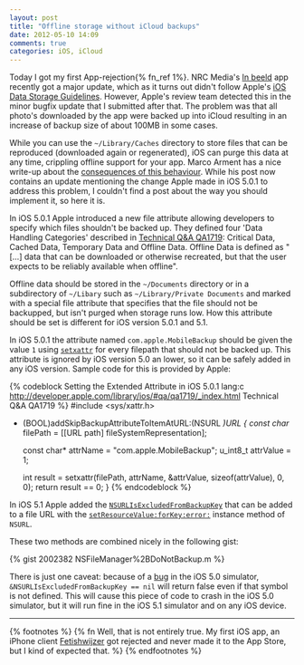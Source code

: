 ```yaml
---
layout: post
title: "Offline storage without iCloud backups"
date: 2012-05-10 14:09
comments: true
categories: iOS, iCloud
---
```

Today I got my first App-rejection{% fn_ref 1%}. NRC Media's [In beeld](http://www.nrc.nl/inbeeldappstore) app recently got a major update, which as it turns out didn't follow Apple's [iOS Data Storage Guidelines](https://developer.apple.com/icloud/documentation/data-storage/). However, Apple's review team detected this in the minor bugfix update that I submitted after that. The problem was that all photo's downloaded by the app were backed up into iCloud resulting in an increase of backup size of about 100MB in some cases.

While you can use the `~/Library/Caches` directory to store files that can be reproduced (downloaded again or regenerated), iOS can purge this data at any time, crippling offline support for your app. Marco Arment has a nice write-up about the [consequences of this behaviour](http://www.marco.org/2011/10/13/ios5-caches-cleaning). While his post now contains an update mentioning the change Apple made in iOS 5.0.1 to address this problem, I couldn't find a post about the way you should implement it, so here it is.
<!-- more -->
In iOS 5.0.1 Apple introduced a new file attribute allowing developers to specify which files shouldn't be backed up. They defined four 'Data Handling Categories' described in [Technical Q&A QA1719](http://developer.apple.com/library/ios/#qa/qa1719/_index.html): Critical Data, Cached Data, Temporary Data and Offline Data. Offline Data is defined as "[…] data that can be downloaded or otherwise recreated, but that the user expects to be reliably available when offline".

Offline data should be stored in the `~/Documents` directory or in a subdirectory of `~/Libary` such as `~/Library/Private Documents` and marked with a special file attribute that specifies that the file should not be backupped, but isn't purged when storage runs low. How this attribute should be set is different for iOS version 5.0.1 and 5.1.

In iOS 5.0.1 the attribute named `com.apple.MobileBackup` should be given the value `1` using [`setxattr`](https://developer.apple.com/library/mac/#documentation/Darwin/Reference/Manpages/man2/setxattr.2.html) for every filepath that should not be backed up. This attribute is ignored by iOS version 5.0 an lower, so it can be safely added in any iOS version. Sample code for this is provided by Apple:

{% codeblock Setting the Extended Attribute in iOS 5.0.1 lang:c http://developer.apple.com/library/ios/#qa/qa1719/_index.html Technical Q&A QA1719 %}
#include <sys/xattr.h>
- (BOOL)addSkipBackupAttributeToItemAtURL:(NSURL *)URL
{
    const char* filePath = [[URL path] fileSystemRepresentation];
 
    const char* attrName = "com.apple.MobileBackup";
    u_int8_t attrValue = 1;
 
    int result = setxattr(filePath, attrName, &attrValue, sizeof(attrValue), 0, 0);
    return result == 0;
}
{% endcodeblock %}

In iOS 5.1 Apple added the [`NSURLIsExcludedFromBackupKey`](http://developer.apple.com/library/ios/#DOCUMENTATION/Cocoa/Reference/Foundation/Classes/NSURL_Class/Reference/Reference.html#//apple_ref/doc/c_ref/NSURLIsExcludedFromBackupKey) that can be added to a file URL with the [`setResourceValue:forKey:error:`](http://developer.apple.com/library/ios/#DOCUMENTATION/Cocoa/Reference/Foundation/Classes/NSURL_Class/Reference/Reference.html#//apple_ref/occ/instm/NSURL/setResourceValue:forKey:error:) instance method of `NSURL`. 

These two methods are combined nicely in the following gist:

{% gist 2002382 NSFileManager%2BDoNotBackup.m %}

There is just one caveat: because of a [bug](http://www.openradar.me/radar?id=1597401) in the iOS 5.0 simulator, `&NSURLIsExcludedFromBackupKey == nil` will return false even if that symbol is not defined. This will cause this piece of code to crash in the iOS 5.0 simulator, but it will run fine in the iOS 5.1 simulator and on any iOS device.

- - -

{% footnotes %}
 {% fn Well, that is not entirely true. My first iOS app, an iPhone client <a href='http://fetishwijzer.nl'>Fetishwijzer</a> got rejected and never made it to the App Store, but I kind of expected that. %}
{% endfootnotes %}